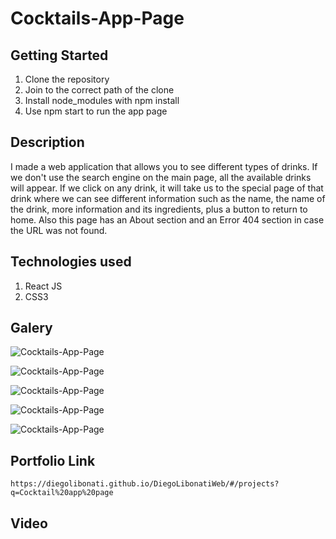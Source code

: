 # Cocktails-App-Page

## Getting Started

1. Clone the repository
2. Join to the correct path of the clone
3. Install node_modules with npm install
4. Use npm start to run the app page

## Description

I made a web application that allows you to see different types of drinks. If we don't use the search engine on the main page, all the available drinks will appear. If we click on any drink, it will take us to the special page of that drink where we can see different information such as the name, the name of the drink, more information and its ingredients, plus a button to return to home. Also this page has an About section and an Error 404 section in case the URL was not found.

## Technologies used

1. React JS
2. CSS3

## Galery

![Cocktails-App-Page](https://raw.githubusercontent.com/DiegoLibonati/DiegoLibonatiWeb/main/data/projects/React/Imagenes/cocktailreact-0.jpg)

![Cocktails-App-Page](https://raw.githubusercontent.com/DiegoLibonati/DiegoLibonatiWeb/main/data/projects/React/Imagenes/cocktailreact-1.jpg)

![Cocktails-App-Page](https://raw.githubusercontent.com/DiegoLibonati/DiegoLibonatiWeb/main/data/projects/React/Imagenes/cocktailreact-2.jpg)

![Cocktails-App-Page](https://raw.githubusercontent.com/DiegoLibonati/DiegoLibonatiWeb/main/data/projects/React/Imagenes/cocktailreact-3.jpg)

![Cocktails-App-Page](https://raw.githubusercontent.com/DiegoLibonati/DiegoLibonatiWeb/main/data/projects/React/Imagenes/cocktailreact-4.jpg)

## Portfolio Link

`https://diegolibonati.github.io/DiegoLibonatiWeb/#/projects?q=Cocktail%20app%20page`

## Video
